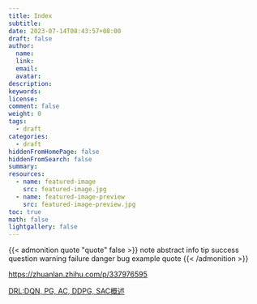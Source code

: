 ```yaml
---
title: Index
subtitle:
date: 2023-07-14T08:43:57+08:00
draft: false
author:
  name:
  link:
  email:
  avatar:
description:
keywords:
license:
comment: false
weight: 0
tags:
  - draft
categories:
  - draft
hiddenFromHomePage: false
hiddenFromSearch: false
summary:
resources:
  - name: featured-image
    src: featured-image.jpg
  - name: featured-image-preview
    src: featured-image-preview.jpg
toc: true
math: false
lightgallery: false
---
```


{{< admonition quote "quote" false >}}
note abstract info tip success question warning failure danger bug example quote
{{< /admonition >}}

https://zhuanlan.zhihu.com/p/337976595

[DRL:DQN, PG, AC, DDPG, SAC概述](https://blog.csdn.net/weixin_43145941/article/details/110994304)